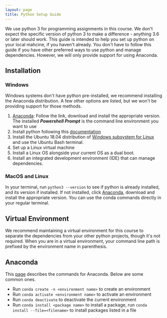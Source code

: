 ```yaml
---
layout: page
title: Python Setup Guide
---
```


We use python 3 for programming assignments in this course. We don't expect the specific version of python 3 to make a difference - anything 3.6 or later should work. This guide is intended to help you set up python on your local mahcine, if you haven't already. You don't have to follow this guide if you have other preferred ways to use python and manage dependencies. However, we will only provide support for using Anaconda.

## Installation
### Windows
Windows systems don't have python pre-installed, we recommend installing the Anaconda distribution. A few other options are listed, but we won't be providing support for those methods.
1. [Anaconda](https://www.anaconda.com/distribution/): Follow the link, download and install the appropriate version. The installed ***Powershell Prompt*** is the command line environment you want to use
2. Install python following this [documentation](https://docs.python.org/3/using/windows.html)
3. Install the Ubuntu 18.04 distribution of [Windows subsystem for Linux](https://docs.microsoft.com/en-us/windows/wsl/install-win10) and use the Ubuntu Bash terminal.
4. Set up a Linux virtual machine
5. Install a Linux OS alongside your current OS as a dual boot.
6. Install an integrated development environment (IDE) that can manage dependencies.

### MacOS and Linux
In your terminal, run `python3 --version` to see if python is already installed, and its version if installed. If not installed, click [Anaconda](https://www.anaconda.com/distribution/), download and install the appropriate version. You can use the conda commands directly in your regular terminal.

## Virtual Environment
We recommend maintaining a virtual environment for this course to separate the dependencies from your other python projects, though it's not required. When you are in a virtual environment, your command line path is prefixed by the environment name in parenthesis.

## Anaconda
This [page](https://docs.conda.io/projects/conda/en/latest/commands.html) describes the commands for Anaconda. Below are some common ones.
- Run `conda create -n <environment name>` to create an environment
- Run `conda activate <environment name>` to activate an environment
- Run `conda deactivate` to deactivate the current environment
- Run `conda install <package name>` to install a package, run `conda install --file=<filename>` to install packages listed in a file
